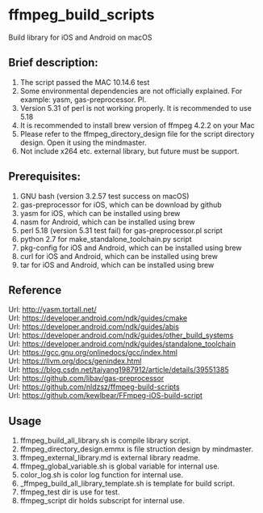 # ffmpeg_build_scripts
Build library for iOS and Android on macOS

## Brief description:
1. The script passed the MAC 10.14.6 test
2. Some environmental dependencies are not officially explained. For example: yasm, gas-preprocessor. Pl.
3. Version 5.31 of perl is not working properly. It is recommended to use 5.18
4. It is recommended to install brew version of ffmpeg 4.2.2 on your Mac
5. Please refer to the ffmpeg_directory_design file for the script directory design. Open it using the mindmaster.
6. Not include x264 etc. external library, but future must be support.

## Prerequisites:  
1. GNU bash (version 3.2.57 test success on macOS)                     
2. gas-preprocessor for iOS, which can be download by github           
3. yasm for iOS, which can be installed using brew                     
4. nasm for Android, which can be installed using brew                 
5. perl 5.18 (version 5.31 test fail) for gas-preprocessor.pl script   
6. python 2.7 for make_standalone_toolchain.py script                  
7. pkg-config for iOS and Android, which can be installed using brew   
8. curl for iOS and Android, which can be installed using brew         
9. tar for iOS and Android, which can be installed using brew    
## Reference
Url: http://yasm.tortall.net/    
Url: https://developer.android.com/ndk/guides/cmake    
Url: https://developer.android.com/ndk/guides/abis    
Url: https://developer.android.com/ndk/guides/other_build_systems    
Url: https://developer.android.com/ndk/guides/standalone_toolchain    
Url: https://gcc.gnu.org/onlinedocs/gcc/index.html     
Url: https://llvm.org/docs/genindex.html    
Url: https://blog.csdn.net/taiyang1987912/article/details/39551385     
Url: https://github.com/libav/gas-preprocessor              
Url: https://github.com/nldzsz/ffmpeg-build-scripts            
Url: https://github.com/kewlbear/FFmpeg-iOS-build-script         
## Usage  
1. ffmpeg_build_all_library.sh is compile library script.  
2. ffmpeg_directory_design.emmx is file struction design by mindmaster.    
3. ffmpeg_external_library.md is external library readme.    
4. ffmpeg_global_variable.sh is global variable for internal use.  
5. color_log.sh is color log function for internal use.    
6. _ffmpeg_build_all_library_template.sh is template for build script.    
7. ffmpeg_test dir is use for test.  
8. ffmpeg_script dir holds subscript for internal use.  

